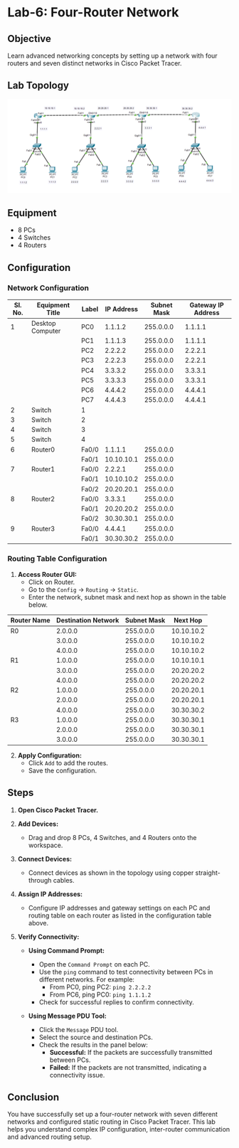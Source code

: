 # Lab-6: Four-Router Network

## Objective
Learn advanced networking concepts by setting up a network with four routers and seven distinct networks in Cisco Packet Tracer.

## Lab Topology
![Lab-6](Lab-6.png) 

## Equipment
- 8 PCs
- 4 Switches
- 4 Routers

## Configuration

### Network Configuration

| Sl. No. | Equipment Title              | Label | IP Address    | Subnet Mask       | Gateway IP Address |
|---------|------------------------------|-------|---------------|-------------------|---------------------|
| 1       | Desktop Computer             | PC0   | 1.1.1.2       | 255.0.0.0         | 1.1.1.1             |
|         |                              | PC1   | 1.1.1.3       | 255.0.0.0         | 1.1.1.1             |
|         |                              | PC2   | 2.2.2.2       | 255.0.0.0         | 2.2.2.1             |
|         |                              | PC3   | 2.2.2.3       | 255.0.0.0         | 2.2.2.1             |
|         |                              | PC4   | 3.3.3.2       | 255.0.0.0         | 3.3.3.1             |
|         |                              | PC5   | 3.3.3.3       | 255.0.0.0         | 3.3.3.1             |
|         |                              | PC6   | 4.4.4.2       | 255.0.0.0         | 4.4.4.1             |
|         |                              | PC7   | 4.4.4.3       | 255.0.0.0         | 4.4.4.1             |
| 2       | Switch                       | 1     |               |                   |                     |
| 3       | Switch                       | 2     |               |                   |                     |
| 4       | Switch                       | 3     |               |                   |                     |
| 5       | Switch                       | 4     |               |                   |                     |
| 6       | Router0                      | Fa0/0 | 1.1.1.1       | 255.0.0.0         |                     |
|         |                              | Fa0/1 | 10.10.10.1    | 255.0.0.0         |                     |
| 7       | Router1                      | Fa0/0 | 2.2.2.1       | 255.0.0.0         |                     |
|         |                              | Fa0/1 | 10.10.10.2    | 255.0.0.0         |                     |
|         |                              | Fa0/2 | 20.20.20.1    | 255.0.0.0         |                     |
| 8       | Router2                      | Fa0/0 | 3.3.3.1       | 255.0.0.0         |                     |
|         |                              | Fa0/1 | 20.20.20.2    | 255.0.0.0         |                     |
|         |                              | Fa0/2 | 30.30.30.1    | 255.0.0.0         |                     |
| 9       | Router3                      | Fa0/0 | 4.4.4.1       | 255.0.0.0         |                     |
|         |                              | Fa0/1 | 30.30.30.2    | 255.0.0.0         |                     |

### Routing Table Configuration

1. **Access Router GUI:**
   - Click on Router.
   - Go to the `Config` -> `Routing` -> `Static`.
   - Enter the network, subnet mask and next hop as shown in the table below.

| Router Name | Destination Network  | Subnet Mask   | Next Hop    |
|-------------|----------------------|---------------|-------------|
| R0          | 2.0.0.0              | 255.0.0.0     | 10.10.10.2  |
|             | 3.0.0.0              | 255.0.0.0     | 10.10.10.2  |
|             | 4.0.0.0              | 255.0.0.0     | 10.10.10.2  |
| R1          | 1.0.0.0              | 255.0.0.0     | 10.10.10.1  |
|             | 3.0.0.0              | 255.0.0.0     | 20.20.20.2  |
|             | 4.0.0.0              | 255.0.0.0     | 20.20.20.2  |
| R2          | 1.0.0.0              | 255.0.0.0     | 20.20.20.1  |
|             | 2.0.0.0              | 255.0.0.0     | 20.20.20.1  |
|             | 4.0.0.0              | 255.0.0.0     | 30.30.30.2  |
| R3          | 1.0.0.0              | 255.0.0.0     | 30.30.30.1  |
|             | 2.0.0.0              | 255.0.0.0     | 30.30.30.1  |
|             | 3.0.0.0              | 255.0.0.0     | 30.30.30.1  |

2. **Apply Configuration:**
   - Click `Add` to add the routes.
   - Save the configuration.

## Steps

1. **Open Cisco Packet Tracer.**

2. **Add Devices:**
   - Drag and drop 8 PCs, 4 Switches, and 4 Routers onto the workspace.

3. **Connect Devices:**
   - Connect devices as shown in the topology using copper straight-through cables.

4. **Assign IP Addresses:**
   - Configure IP addresses and gateway settings on each PC and routing table on each router as listed in the configuration table above.

5. **Verify Connectivity:**
   - **Using Command Prompt:**
     - Open the `Command Prompt` on each PC.
     - Use the `ping` command to test connectivity between PCs in different networks. For example:
       - From PC0, ping PC2: `ping 2.2.2.2`
       - From PC6, ping PC0: `ping 1.1.1.2`
     - Check for successful replies to confirm connectivity.
     
   - **Using Message PDU Tool:**
     - Click the `Message` PDU tool.
     - Select the source and destination PCs.
     - Check the results in the panel below:
       - **Successful:** If the packets are successfully transmitted between PCs.
       - **Failed:** If the packets are not transmitted, indicating a connectivity issue.

## Conclusion
You have successfully set up a four-router network with seven different networks and configured static routing in Cisco Packet Tracer. 
This lab helps you understand complex IP configuration, inter-router communication and advanced routing setup.
